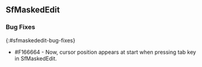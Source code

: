 ## SfMaskedEdit

### Bug Fixes
{:#sfmaskededit-bug-fixes}

* \#F166664 - Now, cursor position appears at start when pressing tab key in SfMaskedEdit.
